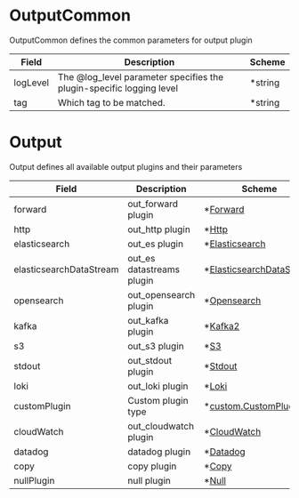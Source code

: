 # OutputCommon

OutputCommon defines the common parameters for output plugin


| Field | Description | Scheme |
| ----- | ----------- | ------ |
| logLevel | The @log_level parameter specifies the plugin-specific logging level | *string |
| tag | Which tag to be matched. | *string |
# Output

Output defines all available output plugins and their parameters


| Field | Description | Scheme |
| ----- | ----------- | ------ |
| forward | out_forward plugin | *[Forward](#forward) |
| http | out_http plugin | *[Http](#http) |
| elasticsearch | out_es plugin | *[Elasticsearch](#elasticsearch) |
| elasticsearchDataStream | out_es datastreams plugin | *[ElasticsearchDataStream](#elasticsearchdatastream) |
| opensearch | out_opensearch plugin | *[Opensearch](#opensearch) |
| kafka | out_kafka plugin | *[Kafka2](#kafka2) |
| s3 | out_s3 plugin | *[S3](#s3) |
| stdout | out_stdout plugin | *[Stdout](#stdout) |
| loki | out_loki plugin | *[Loki](#loki) |
| customPlugin | Custom plugin type | *[custom.CustomPlugin](plugins/fluentd/custom/custom_plugin.md) |
| cloudWatch | out_cloudwatch plugin | *[CloudWatch](#cloudwatch) |
| datadog | datadog plugin | *[Datadog](#datadog) |
| copy | copy plugin | *[Copy](#copy) |
| nullPlugin | null plugin | *[Null](#null) |
